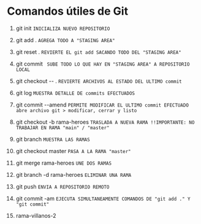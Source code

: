 # Comandos útiles de Git

1.  git init                     ` INICIALIZA NUEVO REPOSITORIO `

2.  git add .                    ` AGREGA TODO A "STAGING AREA" `
3.  git reset .                  ` REVIERTE EL git add SACANDO TODO DEL "STAGING AREA" `

4.  git commit                   ` SUBE TODO LO QUE HAY EN "STAGING AREA" A REPOSITORIO LOCAL`

5.  git checkout -- .            ` REVIERTE ARCHIVOS AL ESTADO DEL ULTIMO commit `

6.  git log                      ` MUESTRA DETALLE DE commits EFECTUADOS `

7.  git commit --amend           ` PERMITE MODIFICAR EL ULTIMO commit EFECTUADO ` 
                                ` abre archivo git > modificar, cerrar y listo `

8.  git checkout -b rama-heroes  ` TRASLADA A NUEVA RAMA !!IMPORTANTE: NO TRABAJAR EN RAMA "main" / "master" `
8.  git branch                   ` MUESTRA LAS RAMAS `

9.  git checkout master          ` PASA A LA RAMA "master" `

9.  git merge rama-heroes        ` UNE DOS RAMAS `
10. git branch -d rama-heroes    ` ELIMINAR UNA RAMA `

11. git push                     ` ENVIA A REPOSITORIO REMOTO `
12. git commit -am               ` EJECUTA SIMULTANEAMENTE COMANDOS DE "git add ." Y "git commit" `

14. rama-villanos-2